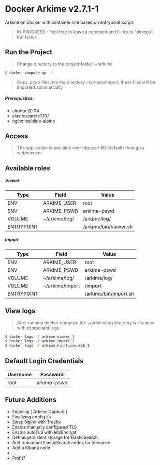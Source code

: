 # Docker Arkime v2.7.1-1

Arkime on Docker with container role based on entrypoint script. 

> IN PROGRESS - Feel free to leave a comment and I'll try to "devops", but faster.

## Run the Project
> Change directory to the project folder: ~/arkime
```sh
$ docker-compose up -d
```
> Copy .pcap files into the directory ~/arkime/import, these files will be imported automatically

##### Prerequisites: 
- ubuntu:20.04
- elasticsearch:7.10.1
- nginx:mainline-alpine

## Access
> The application is available over http port 80 (default) through a webbrowser.

## Available roles

##### Viewer
| Type | Field | Value |
| ------ | ------ | ------ |
| ENV | ARKIME_USER | root | 
| ENV | ARKIME_PSWD | arkime-pswd |
| VOLUME | ~/arkime/log/ | /arkime/log/ |
| ENTRYPOINT | | /arkime/bin/viewer.sh |

##### Import
| Type | Field | Value |
| ------ | ------ | ------ |
| ENV | ARKIME_USER | root |
| ENV | ARKIME_PSWD | arkime-pswd |
| VOLUME | ~/arkime/log/ | /arkime/log/ |
| VOLUME | ~/arkime/import | /import |
| ENTRYPOINT | | /arkime/bin/import.sh |

## View logs
> After running docker-compose the ~/arkime/log directory will appear with component logs.
```sh
$ docker logs -f arkime_viewer_1
$ docker logs -f arkime_import_1
$ docker logs -f arkime_elasticsearch_1
```

## Default Login Credentials
| Username | Password | 
| ------ | ------ |
| root |  arkime-pswd |

## Future Additions
- Enabling [ Arkime Capture ]
- Finalizing config.sh 
- Swap Nginx with Traefik
- Enable manually configured TLS
- Enable autoTLS with letsEncrypt
- Define persistent storage for ElasticSearch
- Add redundant ElasticSearch nodes for tolerance
- Add a Kibana node
- ...
- Profit?
